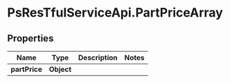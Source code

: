 # PsResTfulServiceApi.PartPriceArray

## Properties
Name | Type | Description | Notes
------------ | ------------- | ------------- | -------------
**partPrice** | **Object** |  | 
